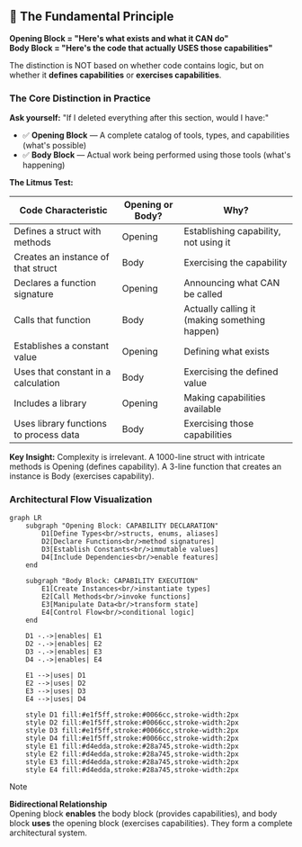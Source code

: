 ## 🎯 The Fundamental Principle

**Opening Block = "Here's what exists and what it CAN do"**  
**Body Block = "Here's the code that actually USES those capabilities"**

The distinction is NOT based on whether code contains logic, but on whether it **defines capabilities** or **exercises capabilities**.

### The Core Distinction in Practice

**Ask yourself:** "If I deleted everything after this section, would I have:"
- ✅ **Opening Block** — A complete catalog of tools, types, and capabilities (what's possible)
- ✅ **Body Block** — Actual work being performed using those tools (what's happening)

**The Litmus Test:**

| **Code Characteristic**                | **Opening or Body?** | **Why?**                                      |
| -------------------------------------- | -------------------- | --------------------------------------------- |
| Defines a struct with methods          | Opening              | Establishing capability, not using it         |
| Creates an instance of that struct     | Body                 | Exercising the capability                     |
| Declares a function signature          | Opening              | Announcing what CAN be called                 |
| Calls that function                    | Body                 | Actually calling it (making something happen) |
| Establishes a constant value           | Opening              | Defining what exists                          |
| Uses that constant in a calculation    | Body                 | Exercising the defined value                  |
| Includes a library                     | Opening              | Making capabilities available                 |
| Uses library functions to process data | Body                 | Exercising those capabilities                 |

**Key Insight:** Complexity is irrelevant. A 1000-line struct with intricate methods is Opening (defines capability). A 3-line function that creates an instance is Body (exercises capability).

### Architectural Flow Visualization

```mermaid
graph LR
    subgraph "Opening Block: CAPABILITY DECLARATION"
        D1[Define Types<br/>structs, enums, aliases]
        D2[Declare Functions<br/>method signatures]
        D3[Establish Constants<br/>immutable values]
        D4[Include Dependencies<br/>enable features]
    end
    
    subgraph "Body Block: CAPABILITY EXECUTION"
        E1[Create Instances<br/>instantiate types]
        E2[Call Methods<br/>invoke functions]
        E3[Manipulate Data<br/>transform state]
        E4[Control Flow<br/>conditional logic]
    end
    
    D1 -.->|enables| E1
    D2 -.->|enables| E2
    D3 -.->|enables| E3
    D4 -.->|enables| E4
    
    E1 -->|uses| D1
    E2 -->|uses| D2
    E3 -->|uses| D3
    E4 -->|uses| D4

    style D1 fill:#e1f5ff,stroke:#0066cc,stroke-width:2px
    style D2 fill:#e1f5ff,stroke:#0066cc,stroke-width:2px
    style D3 fill:#e1f5ff,stroke:#0066cc,stroke-width:2px
    style D4 fill:#e1f5ff,stroke:#0066cc,stroke-width:2px
    style E1 fill:#d4edda,stroke:#28a745,stroke-width:2px
    style E2 fill:#d4edda,stroke:#28a745,stroke-width:2px
    style E3 fill:#d4edda,stroke:#28a745,stroke-width:2px
    style E4 fill:#d4edda,stroke:#28a745,stroke-width:2px
```

> [!NOTE]
> **Bidirectional Relationship**  
> Opening block **enables** the body block (provides capabilities), and body block **uses** the opening block (exercises capabilities). They form a complete architectural system.

